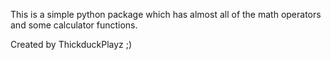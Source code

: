 This is a simple python package which has almost all of the math operators
and some calculator functions.

Created by ThickduckPlayz ;)
